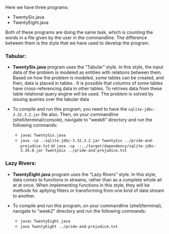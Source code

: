 Here we have three programs: 
- TwentySix.java 
- TwentyEight.java

Both of these programs are doing the same task, which is counting the words in a file given by the user in the commandline. The difference between them is the style that we have used to develop the program.


### Tabular:
- **TwentySix.java** program uses the “Tabular” style. In this style, the input data of the problem is modeled as entities with relations between them. Based on how the problem is modeled, some tables can be created, and then, data is placed in tables . It is possible that columns of some tables have cross-referencing data in other tables. To retrives data from these table relational query engine will be used. The problem is solved by issuing queries over the tabular data

- To compile and run this program, you need to have the `sqlite-jdbc-3.32.3.2.jar` file also. Then, on your commandline (shell/terminal/console), navigate to "week6" directory and run the following commands:
  - `javac TwentySix.java`
  - `java -cp .:sqlite-jdbc-3.32.3.2.jar TwentySix ../pride-and-prejudice.txt`
  or
  `java -cp .:../target/dependency/sqlite-jdbc-3.34.0.jar TwentySix ../pride-and-prejudice.txt`






### Lazy Rivers:
- **TwentyEight.java** program uses the “Lazy Rivers” style. In this style, data comes to functions in streams, rather than as a complete whole all at at once. When implementing functions in this style, they will be methods for apllying filters or transforming from one kind of data stream to another.

- To compile and run this program, on your commandline (shell/terminal), navigate to "week2" directory and run the following commands:
  - `javac TwentyEight.java`
  - `java TwentyEight ../pride-and-prejudice.txt`
